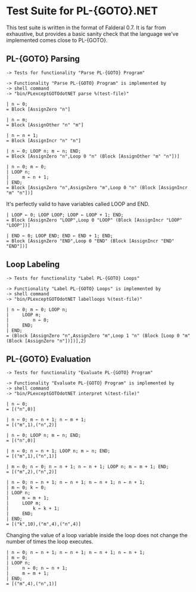 Test Suite for PL-{GOTO}.NET
============================

This test suite is written in the format of Falderal 0.7.  It is far from
exhaustive, but provides a basic sanity check that the language we've
implemented comes close to PL-{GOTO}.

PL-{GOTO} Parsing
-----------------

    -> Tests for functionality "Parse PL-{GOTO} Program"

    -> Functionality "Parse PL-{GOTO} Program" is implemented by
    -> shell command
    -> "bin/PLexceptGOTOdotNET parse %(test-file)"

    | n ← 0;
    = Block [AssignZero "n"]

    | n ← m;
    = Block [AssignOther "n" "m"]

    | n ← n + 1;
    = Block [AssignIncr "n" "n"]

    | n ← 0; LOOP n; m ← n; END;
    = Block [AssignZero "n",Loop 0 "n" (Block [AssignOther "m" "n"])]

    | n ← 0; m ← 0;
    | LOOP n;
    |     m ← n + 1;
    | END;
    = Block [AssignZero "n",AssignZero "m",Loop 0 "n" (Block [AssignIncr "m" "n"])]

It's perfectly valid to have variables called LOOP and END.

    | LOOP ← 0; LOOP LOOP; LOOP ← LOOP + 1; END;
    = Block [AssignZero "LOOP",Loop 0 "LOOP" (Block [AssignIncr "LOOP" "LOOP"])]

    | END ← 0; LOOP END; END ← END + 1; END;
    = Block [AssignZero "END",Loop 0 "END" (Block [AssignIncr "END" "END"])]

Loop Labeling
-------------

    -> Tests for functionality "Label PL-{GOTO} Loops"

    -> Functionality "Label PL-{GOTO} Loops" is implemented by
    -> shell command
    -> "bin/PLexceptGOTOdotNET labelloops %(test-file)"

    | n ← 0; m ← 0; LOOP n;
    |     LOOP m;
    |         n ← 0; 
    |     END;
    | END;
    = (Block [AssignZero "n",AssignZero "m",Loop 1 "n" (Block [Loop 0 "m" (Block [AssignZero "n"])])],2)

PL-{GOTO} Evaluation
--------------------

    -> Tests for functionality "Evaluate PL-{GOTO} Program"

    -> Functionality "Evaluate PL-{GOTO} Program" is implemented by
    -> shell command
    -> "bin/PLexceptGOTOdotNET interpret %(test-file)"

    | n ← 0;
    = [("n",0)]

    | n ← 0; m ← n + 1; n ← m + 1;
    = [("m",1),("n",2)]

    | n ← 0; LOOP n; m ← n; END;
    = [("n",0)]

    | n ← 0; n ← n + 1; LOOP n; m ← n; END;
    = [("m",1),("n",1)]

    | m ← 0; n ← 0; n ← n + 1; n ← n + 1; LOOP n; m ← m + 1; END;
    = [("m",2),("n",2)]

    | n ← 0; n ← n + 1; n ← n + 1; n ← n + 1; n ← n + 1;
    | m ← 0; k ← 0;
    | LOOP n;
    |     m ← m + 1;
    |     LOOP m;
    |         k ← k + 1;
    |     END;
    | END;
    = [("k",10),("m",4),("n",4)]

Changing the value of a loop variable inside the loop does not change
the number of times the loop executes.

    | n ← 0; n ← n + 1; n ← n + 1; n ← n + 1; n ← n + 1;
    | m ← 0;
    | LOOP n;
    |     n ← 0; n ← n + 1;
    |     m ← m + 1;
    | END;
    = [("m",4),("n",1)]
